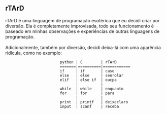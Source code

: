 <h2>rTArD</h2>
rTArD é uma linguagem de programação esotérica que eu decidi criar por diversão.
Ela é completamente improvisada, todo seu funcionamento é baseado em minhas observações e experiências de outras linguagens de programação.
<br><br>
Adicionalmente, também por diversão, decidi deixa-lá com uma aparência ridícula, como no exemplo:

                            python | C        | rTArD
                            =======|==========|============
                            if     | if       | caso               
                            else   | else     | senrolar          
                            elif   | else if  | oucpa             
                                   |          |
                            while  | while    | enquanto          
                            for    | for      | para              
                                   |          |
                            print  | printf   | deixeclaro        
                            input  | scanf    | receba            
